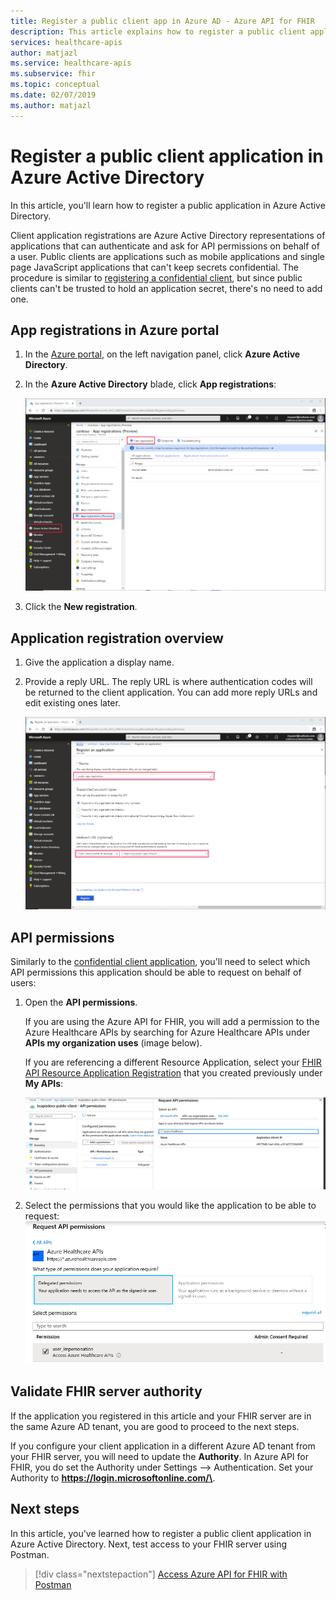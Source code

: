 ```yaml
---
title: Register a public client app in Azure AD - Azure API for FHIR
description: This article explains how to register a public client application in Azure Active Directory, in preparation for deploying FHIR API in Azure.
services: healthcare-apis
author: matjazl
ms.service: healthcare-apis
ms.subservice: fhir
ms.topic: conceptual
ms.date: 02/07/2019
ms.author: matjazl
---
```


# Register a public client application in Azure Active Directory

In this article, you'll learn how to register a public application in Azure Active Directory.  

Client application registrations are Azure Active Directory representations of applications that can authenticate and ask for API permissions on behalf of a user. Public clients are applications such as mobile applications and single page JavaScript applications that can't keep secrets confidential. The procedure is similar to [registering a confidential client](register-confidential-azure-ad-client-app.md), but since public clients can't be trusted to hold an application secret, there's no need to add one.

## App registrations in Azure portal

1. In the [Azure portal](https://portal.azure.com), on the left navigation panel, click **Azure Active Directory**.

2. In the **Azure Active Directory** blade, click **App registrations**:

    ![Azure portal. New App Registration.](media/how-to-aad/portal-aad-new-app-registration.png)

3. Click the **New registration**.

## Application registration overview

1. Give the application a display name.

2. Provide a reply URL. The reply URL is where authentication codes will be returned to the client application. You can add more reply URLs and edit existing ones later.

    ![Azure portal. New public App Registration.](media/how-to-aad/portal-aad-register-new-app-registration-PUB-CLIENT-NAME.png)

## API permissions

Similarly to the [confidential client application](register-confidential-azure-ad-client-app.md), you'll need to select which API permissions this application should be able to request on behalf of users:

1. Open the **API permissions**.

    If you are using the Azure API for FHIR, you will add a permission to the Azure Healthcare APIs by searching for Azure Healthcare APIs under **APIs my organization uses** (image below).
    
    If you are referencing a different Resource Application, select your [FHIR API Resource Application Registration](register-resource-azure-ad-client-app.md) that you created previously under **My APIs**:

    ![Azure portal. New public API permissions - Azure API for FHIR Default](media/public-client-app/api-permissions.png)


2. Select the permissions that you would like the application to be able to request:
    ![Azure portal. App permissions](media/public-client-app/app-permissions.png)

## Validate FHIR server authority
If the application you registered in this article and your FHIR server are in the same Azure AD tenant, you are good to proceed to the next steps.

If you configure your client application in a different Azure AD tenant from your FHIR server, you will need to update the **Authority**. In Azure API for FHIR, you do set the Authority under Settings --> Authentication. Set your Authority to **https://login.microsoftonline.com/\<TENANT-ID>**.

## Next steps

In this article, you've learned how to register a public client application in Azure Active Directory. Next, test access to your FHIR server using Postman.
 
>[!div class="nextstepaction"]
>[Access Azure API for FHIR with Postman](access-fhir-postman-tutorial.md)
